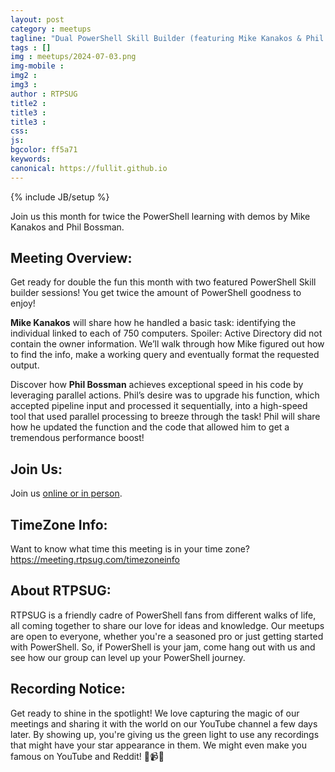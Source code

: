 ```yaml
---
layout: post
category : meetups
tagline: "Dual PowerShell Skill Builder (featuring Mike Kanakos & Phil Bossman)"
tags : []
img : meetups/2024-07-03.png
img-mobile : 
img2 : 
img3 : 
author : RTPSUG
title2 : 
title3 : 
title3 : 
css: 
js: 
bgcolor: ff5a71
keywords: 
canonical: https://fullit.github.io
---
```

{% include JB/setup %}

Join us this month for twice the PowerShell learning with demos by Mike Kanakos and Phil Bossman.

<!--more-->

## Meeting Overview:

Get ready for double the fun this month with two featured PowerShell Skill builder sessions! You get twice the amount of PowerShell goodness to enjoy!

**Mike Kanakos** will share how he handled a basic task: identifying the individual linked to each of 750 computers. Spoiler: Active Directory did not contain the owner information. We’ll walk through how Mike figured out how to find the info, make a working query and eventually format the requested output.

Discover how **Phil Bossman** achieves exceptional speed in his code by leveraging parallel actions. Phil’s desire was to upgrade his function, which accepted pipeline input and processed it sequentially, into a high-speed tool that used parallel processing to breeze through the task! Phil will share how he updated the function and the code that allowed him to get a tremendous performance boost!

## Join Us:

Join us [online or in person](https://www.meetup.com/research-triangle-powershell-users-group/events/301968482/). 

## TimeZone Info:

Want to know what time this meeting is in your time zone?
https://meeting.rtpsug.com/timezoneinfo

## About RTPSUG:

RTPSUG is a friendly cadre of PowerShell fans from different walks of life, all coming together to share our love for ideas and knowledge. Our meetups are open to everyone, whether you're a seasoned pro or just getting started with PowerShell. So, if PowerShell is your jam, come hang out with us and see how our group can level up your PowerShell journey.

## Recording Notice:

Get ready to shine in the spotlight! We love capturing the magic of our meetings and sharing it with the world on our YouTube channel a few days later. By showing up, you're giving us the green light to use any recordings that might have your star appearance in them. We might even make you famous on YouTube and Reddit!
🌟📹😄


